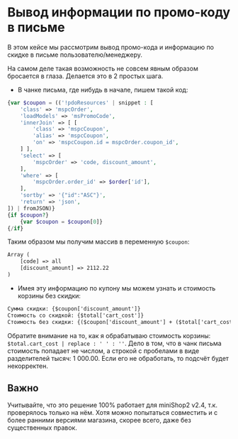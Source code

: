 # Вывод информации по промо-коду в письме

В этом кейсе мы рассмотрим вывод промо-кода и информацию по скидке в письме пользователю/менеджеру.

На самом деле такая возможность не совсем явным образом бросается в глаза. Делается это в 2 простых шага.

* В чанке письма, где нибудь в начале, пишем такой код:

```php
{var $coupon = (('!pdoResources' | snippet : [
    'class' => 'mspcOrder',
    'loadModels' => 'msPromoCode',
    'innerJoin' => [ [
        'class' => 'mspcCoupon',
        'alias' => 'mspcCoupon',
        'on' => 'mspcCoupon.id = mspcOrder.coupon_id',
    ] ],
    'select' => [
        'mspcOrder' => 'code, discount_amount',
    ],
    'where' => [
        'mspcOrder.order_id' => $order['id'],
    ],
    'sortby' => '{"id":"ASC"}',
    'return' => 'json',
]) | fromJSON)}
{if $coupon?}
    {var $coupon = $coupon[0]}
{/if}
```

Таким образом мы получим массив в переменную `$coupon`:

```txt
Array (
    [code] => all
    [discount_amount] => 2112.22
)
```

* Имея эту информацию по купону мы можем узнать и стоимость корзины без скидки:

```html
Сумма скидки: {$coupon['discount_amount']}
Стоимость со скидкой: {$total['cart_cost']}
Стоимость без скидки: {($coupon['discount_amount'] + ($total['cart_cost'] | replace : ' ' : ''))}
```

Обратите внимание на то, как я обрабатываю стоимость корзины: `$total.cart_cost | replace : ' ' : ''`. Дело в том, что в чанк письма стоимость попадает не числом, а строкой с пробелами в виде разделителей тысяч: 1 000.00. Если его не обработать, то подсчёт будет некорректен.

## Важно

Учитывайте, что это решение 100% работает для miniShop2 v2.4, т.к. проверялось только на нём. Хотя можно попытаться совместить и с более ранними версиями магазина, скорее всего, даже без существенных правок.
